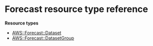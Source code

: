 # Forecast resource type reference<a name="AWS_Forecast"></a>

**Resource types**

- [AWS::Forecast::Dataset](aws-resource-forecast-dataset.md)
- [AWS::Forecast::DatasetGroup](aws-resource-forecast-datasetgroup.md)
